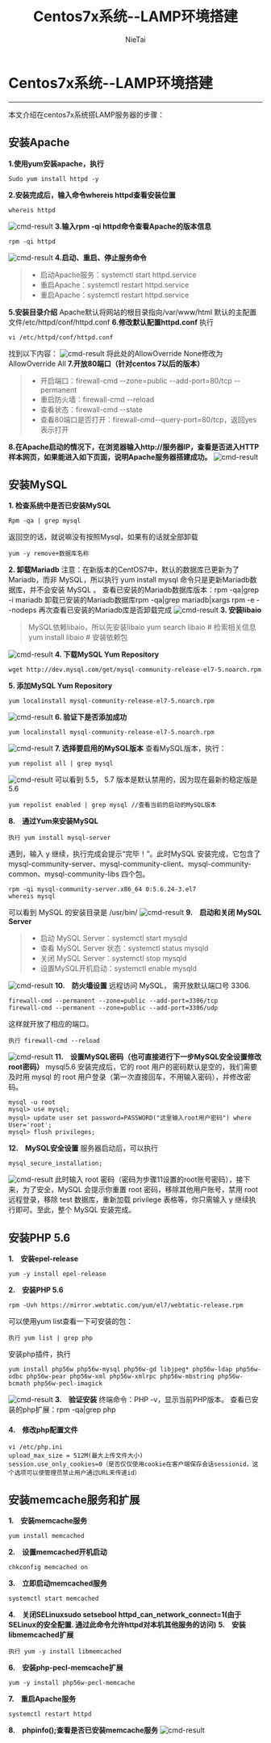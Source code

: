 ﻿---
layout: post
title: "Centos7x系统--LAMP环境搭建"
author: "NieTai"
header-img: "img/post-bg-infinity.jpg"
header-mask: 0.3
mathjax: true
catalog:    true
tags:
  - lamp
  - centos
---

# Centos7x系统--LAMP环境搭建
---
本文介绍在centos7x系统搭LAMP服务器的步骤：
## 安装Apache ##
 **1.使用yum安装apache，执行**
```shell
Sudo yum install httpd -y
```
**2.安装完成后，输入命令whereis httpd查看安装位置**
```shell
whereis httpd
```
![cmd-result](https://i.loli.net/2018/12/25/5c21a4c809082.png)
**3.输入rpm -qi httpd命令查看Apache的版本信息**
```shell
rpm -qi httpd
```
![cmd-result](https://i.loli.net/2018/12/25/5c21a59548ce5.png)
**4.启动、重启、停止服务命令**
> * 启动Apache服务：systemctl start httpd.service
> * 重启Apache：systemctl restart httpd.service
> * 重启Apache：systemctl restart httpd.service

**5.安装目录介绍**
Apache默认将网站的根目录指向/var/www/html
默认的主配置文件/etc/httpd/conf/httpd.conf
**6.修改默认配置httpd.conf**
执行
```shell
vi /etc/httpd/conf/httpd.conf
```
找到以下内容：
![cmd-result](https://i.loli.net/2018/12/27/5c244194353cb.png)
将此处的AllowOverride None修改为AllowOverride All
**7.开放80端口（针对centos 7以后的版本）**
> * 开启端口：firewall-cmd --zone=public --add-port=80/tcp --permanent
> * 重启防火墙：firewall-cmd --reload
> * 查看状态：firewall-cmd --state
> * 查看80端口是否打开：firewall-cmd--query-port=80/tcp，返回yes表示打开

**8.在Apache启动的情况下，在浏览器输入http://服务器IP，查看是否进入HTTP样本网页，如果能进入如下页面，说明Apache服务器搭建成功。**
![cmd-result](https://i.loli.net/2018/12/27/5c24423ad5bd1.png)

## 安装MySQL ##
**1. 检查系统中是否已安装MySQL**
```shell
Rpm -qa | grep mysql
```
返回空的话，就说嘛没有按照Mysql，如果有的话就全部卸载
```shell
yum -y remove+数据库名称
```
**2. 卸载Mariadb**
注意：在新版本的CentOS7中，默认的数据库已更新为了Mariadb，而非 MySQL，所以执行 yum install mysql 命令只是更新Mariadb数据库，并不会安装 MySQL 。
查看已安装的Mariadb数据库版本：rpm -qa|grep -i mariadb
卸载已安装的Mariadb数据库rpm -qa|grep mariadb|xargs rpm -e --nodeps
再次查看已安装的Mariadb库是否卸载完成
![cmd-result](https://i.loli.net/2018/12/27/5c2446e5c8cff.png)
**3. 安装libaio**
> MySQL依赖libaio，所以先安装libaio
> yum search libaio # 检索相关信息
> yum install libaio # 安装依赖包

![cmd-result](https://i.loli.net/2018/12/27/5c244737d01a1.png)
**4. 下载MySQL Yum Repository**
```shell
wget http://dev.mysql.com/get/mysql-community-release-el7-5.noarch.rpm
```
**5. 添加MySQL Yum Repository**
```shell
yum localinstall mysql-community-release-el7-5.noarch.rpm
```
![cmd-result](https://i.loli.net/2018/12/27/5c2447ac690f7.png)
**6. 验证下是否添加成功**
```shell
yum localinstall mysql-community-release-el7-5.noarch.rpm
```
![cmd-result](https://i.loli.net/2018/12/27/5c2447eeb472d.png)
**7. 选择要启用的MySQL版本**
查看MySQL版本，执行：
```shell
yum repolist all | grep mysql
```
![cmd-result](https://i.loli.net/2018/12/27/5c24488771564.png)
可以看到 5.5， 5.7 版本是默认禁用的，因为现在最新的稳定版是 5.6
```shell
yum repolist enabled | grep mysql //查看当前的启动的MySQL版本
```
**8.　通过Yum来安装MySQL**
```shell
执行 yum install mysql-server 
```
遇到，输入 y 继续，执行完成会提示“完毕！”。此时MySQL 安装完成，它包含了 mysql-community-server、mysql-community-client、mysql-community-common、mysql-community-libs 四个包。
```shell
rpm -qi mysql-community-server.x86_64 0:5.6.24-3.el7
whereis mysql
```
可以看到 MySQL 的安装目录是 /usr/bin/
![cmd-result](https://i.loli.net/2018/12/27/5c244935ad64c.png)
**9.　启动和关闭 MySQL Server**
> * 启动 MySQL Server：systemctl start mysqld
> * 查看 MySQL Server 状态：systemctl status  mysqld
> * 关闭 MySQL Server：systemctl stop mysqld
> * 设置MySQL开机启动：systemctl enable mysqld

![cmd-result](https://i.loli.net/2018/12/27/5c245324ce987.png)
**10.　防火墙设置**
远程访问 MySQL， 需开放默认端口号 3306.
```shell
firewall-cmd --permanent --zone=public --add-port=3306/tcp
firewall-cmd --permanent --zone=public --add-port=3306/udp
```
这样就开放了相应的端口。
```shell
执行 firewall-cmd --reload 
```
![cmd-result](https://i.loli.net/2018/12/27/5c2453b2a93fb.png)
**11.　设置MySQL密码（也可直接进行下一步MySQL安全设置修改root密码）**
mysql5.6 安装完成后，它的 root 用户的密码默认是空的，我们需要及时用 mysql 的 root 用户登录（第一次直接回车，不用输入密码），并修改密码。
```shell
mysql -u root
mysql> use mysql;
mysql> update user set password=PASSWORD("这里输入root用户密码") where User='root';
mysql> flush privileges; 
```
**12.　MySQL安全设置**
服务器启动后，可以执行
```shell
mysql_secure_installation;
```
![cmd-result](https://i.loli.net/2018/12/27/5c245428256ad.png)
此时输入 root 密码（密码为步骤11设置的root账号密码），接下来，为了安全，MySQL 会提示你重置 root 密码，移除其他用户账号，禁用 root 远程登录，移除 test 数据库，重新加载 privilege 表格等，你只需输入 y 继续执行即可。至此，整个 MySQL 安装完成。
## 安装PHP 5.6 ##
**1.　安装epel-release**
```shell
yum -y install epel-release 
```
**2.　安装PHP 5.6**
```shell
rpm -Uvh https://mirror.webtatic.com/yum/el7/webtatic-release.rpm
```
可以使用yum list查看一下可安装的包：
```shell
执行 yum list | grep php
```
安装php插件，执行
```shell
yum install php56w php56w-mysql php56w-gd libjpeg* php56w-ldap php56w-odbc php56w-pear php56w-xml php56w-xmlrpc php56w-mbstring php56w-bcmath php56w-pecl-imagick
```
![cmd-result](https://i.loli.net/2018/12/27/5c2454bfe1126.png)
**3.　验证安装**
终端命令：PHP -v，显示当前PHP版本。
查看已安装的php扩展：rpm -qa|grep php
#### 4.　修改php配置文件
```shell
vi /etc/php.ini
upload_max_size = 512M(最大上传文件大小)
session.use_only_cookies=0（是否仅仅使用cookie在客户端保存会话sessionid，这个选项可以使管理员禁止用户通过URL来传递id）
```
## 安装memcache服务和扩展 ##
**1.　安装memcache服务**
```shell
yum install memcached
```
**2.　设置memcached开机启动**
```shell
chkconfig memcached on
```
**3.　立即启动memcached服务**
```shell
systemctl start memcached
```
**4.　关闭SELinuxsudo setsebool httpd_can_network_connect=1(由于SELinux的安全配置. 通过此命令允许httpd对本机其他服务的访问)**
**5.　安装libmemcached扩展**
```shell
执行 yum -y install libmemcached
```
**6.　安装php-pecl-memcache扩展**
```shell
yum -y install php56w-pecl-memcache
```
**7.　重启Apache服务**
```shell
systemctl restart httpd
```
**8.　phpinfo();查看是否已安装memcache服务**
![cmd-result](https://i.loli.net/2018/12/27/5c24560cef848.png)

